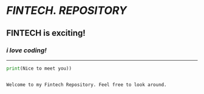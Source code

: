 # *FINTECH. REPOSITORY*
## **FINTECH is exciting!**
### *i love coding!*

---
```python
print(Nice to meet you))


Welcome to my Fintech Repository. Feel free to look around.
